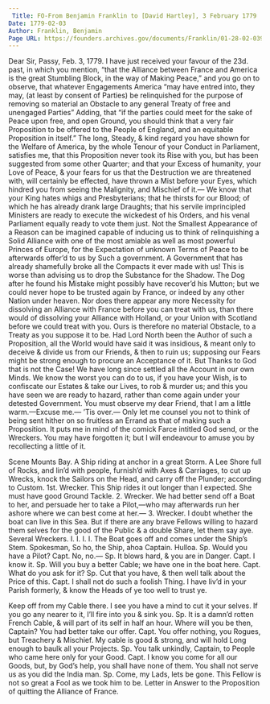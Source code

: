 ```yaml
---
 Title: FO-From Benjamin Franklin to [David Hartley], 3 February 1779
Date: 1779-02-03
Author: Franklin, Benjamin
Page URL: https://founders.archives.gov/documents/Franklin/01-28-02-0392
---
```


Dear Sir,
Passy, Feb. 3, 1779.
I have just received your favour of the 23d. past, in which you mention, “that the Alliance between France and America is the great Stumbling Block, in the way of Making Peace,” and you go on to observe, that whatever Engagements America “may have entred into, they may, (at least by consent of Parties) be relinquished for the purpose of removing so material an Obstacle to any general Treaty of free and unengaged Parties” Adding, that “if the parties could meet for the sake of Peace upon free, and open Ground, you should think that a very fair Proposition to be offered to the People of England, and an equitable Proposition in itself.” The long, Steady, & kind regard you have shown for the Welfare of America, by the whole Tenour of your Conduct in Parliament, satisfies me, that this Proposition never took its Rise with you, but has been suggested from some other Quarter; and that your Excess of humanity, your Love of Peace, & your fears for us that the Destruction we are threatened with, will certainly be effected, have thrown a Mist before your Eyes, which hindred you from seeing the Malignity, and Mischief of it.— We know that your King hates whigs and Presbyterians; that he thirsts for our Blood; of which he has already drank large Draughts; that his servile imprincipled Ministers are ready to execute the wickedest of his Orders, and his venal Parliament equally ready to vote them just. Not the Smallest Appearance of a Reason can be imagined capable of inducing us to think of relinquishing a Solid Alliance with one of the most amiable as well as most powerful Princes of Europe, for the Expectation of unknown Terms of Peace to be afterwards offer’d to us by Such a government. A Government that has already shamefully broke all the Compacts it ever made with us! This is worse than advising us to drop the Substance for the Shadow. The Dog after he found his Mistake might possibly have recover’d his Mutton; but we could never hope to be trusted again by France, or indeed by any other Nation under heaven. Nor does there appear any more Necessity for dissolving an Alliance with France before you can treat with us, than there would of dissolving your Alliance with Holland, or your Union with Scotland before we could treat with you. Ours is therefore no material Obstacle, to a Treaty as you suppose it to be. Had Lord North been the Author of such a Proposition, all the World would have said it was insidious, & meant only to deceive & divide us from our Friends, & then to ruin us; supposing our Fears might be strong enough to procure an Acceptance of it. But Thanks to God that is not the Case! We have long since settled all the Account in our own Minds. We know the worst you can do to us, if you have your Wish, is to confiscate our Estates & take our Lives, to rob & murder us; and this you have seen we are ready to hazard, rather than come again under your detested Government.
You must observe my dear Friend, that I am a little warm.—Excuse me.— ’Tis over.— Only let me counsel you not to think of being sent hither on so fruitless an Errand as that of making such a Proposition.
It puts me in mind of the comick Farce intitled God send, or the Wreckers. You may have forgotten it; but I will endeavour to amuse you by recollecting a little of it.

Scene Mounts Bay. A Ship riding at anchor in a great Storm. A Lee Shore full of Rocks, and lin’d with people, furnish’d with Axes & Carriages, to cut up Wrecks, knock the Sailors on the Head, and carry off the Plunder; according to Custom.
1st. Wrecker. This Ship rides it out longer than I expected. She must have good Ground Tackle.
  2. Wrecker. We had better send off a Boat to her, and persuade her to take a Pilot,—who may afterwards run her ashore where we can best come at her.—
  3. Wrecker. I doubt whether the boat can live in this Sea. But if there are any brave Fellows willing to hazard them selves for the good of the Public & a double Share, let them say aye.
  Several Wreckers. I. I. I. I.
  The Boat goes off and comes under the Ship’s Stem.
  Spokesman, So ho, the Ship, ahoa
  Captain. Hulloa.
  Sp. Would you have a Pilot?
  Capt. No, no.—
  Sp. It blows hard, & you are in Danger.
  Capt. I know it.
  Sp. Will you buy a better Cable; we have one in the boat here.
  Capt. What do you ask for it?
  Sp. Cut that you have, & then well talk about the Price of this.
  Capt. I shall not do such a foolish Thing. I have liv’d in your Parish formerly, & know the Heads of ye too well to trust ye.

  Keep off from my Cable there. I see you have a mind to cut it your selves. If you go any nearer to it, I’ll fire into you & sink you.
  Sp. It is a damn’d rotten French Cable, & will part of its self in half an hour. Where will you be then, Captain? You had better take our offer.
  Capt. You offer nothing, you Rogues, but Treachery & Mischief. My cable is good & strong, and will hold Long enough to baulk all your Projects.
  Sp. You talk unkindly, Captain, to People who came here only for your Good.
  Capt. I know you come for all our Goods, but, by God’s help, you shall have none of them. You shall not serve us as you did the India man.
  Sp. Come, my Lads, lets be gone. This Fellow is not so great a Fool as we took him to be.
  Letter in Answer to the Proposition of quitting the Alliance of France.

